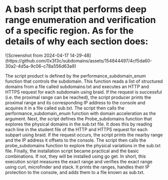 <h1>A bash script that performs deep range enumeration and verification of a specific region. As for the details of why each section does:</h1>
![Screenshot from 2024-04-17 14-29-48](https://github.com/0x3f3c/subdomains/assets/154844497/4cf5da60-30a2-4d5a-9c06-c78a556d63a9)

The script product is defined by the performance_subdomain_enum function that controls the subdomain. This function reads a list of structured domains from a file called subdomains.txt and executes an HTTP and HTTPS request for each subdomain using braid. If the request is successful (i.e. the proximal range can be reached), the script producer prints the proximal range and its corresponding IP address to the console and acquires it in a file called sub.txt.
The script then calls the performance_subdomain_enum function with domain acceleration as the argument.
Next, the script defines the Probe_subdomains function that explores the physical domains in the sub.txt file. It does this by reading each line in the student file of the HTTP and HTTPS request for each subpart using braid. If the request occurs, the script prints the nearby range and the IP address it offsets to the console.
The script then calls the probe_subdomains function to explore the physical variations in the sub.txt file.
Finally, the installation script became practical and the basic combinations. If not, they will be installed using go get.
In short, this execution script measures the exact range and verifies the exact range using curl, microfinder and stack. It prints the ranges, handles their IP protection to the console, and adds them to a file known as sub.txt.

